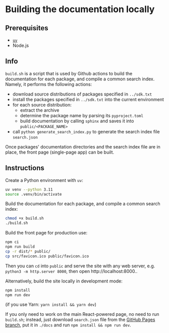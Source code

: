 # Building the documentation locally

## Prerequisites

- [`uv`](https://github.com/astral-sh/uv)
- Node.js

## Info

`build.sh` is a script that is used by Github actions to build the documentation for each package, and compile a common search index.
Namely, it performs the following actions:

- download source distributions of packages specified in `../sdk.txt`
- install the packages specified in `../sdk.txt` into the current environment
- for each source distribution:
    - extract the archive
    - determine the package name by parsing its `pyproject.toml`
    - build documentation by calling `sphinx` and saves it into `public/<PACKAGE_NAME>`
- call `python generate_search_index.py` to generate the search index file `search.json`

Once packages' documentation directories and the search index file are in place, the front page (single-page app) can be built.

## Instructions

Create a Python environment with `uv`:

```bash
uv venv --python 3.11
source .venv/bin/activate
```

Build the documentation for each package, and compile a common search index:

```bash
chmod +x build.sh
./build.sh
```

Build the front page for production use:

```bash
npm ci
npm run build
cp -r dist/* public/
cp src/favicon.ico public/favicon.ico
```

Then you can `cd` into `public` and serve the site with any web server, e.g. `python3 -m http.server 8000`, then open http://localhost:8000..

Alternatively, build the site locally in development mode:

```bash
npm install
npm run dev
```

(if you use Yarn: `yarn install && yarn dev`)

If you only need to work on the main React-powered page, no need to run `build.sh`; instead, just download `search.json` file from the [GitHub Pages branch](https://github.com/iqm-finland/docs/tree/gh-pages), put it in `./docs` and run `npm install && npm run dev`.
